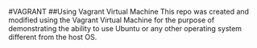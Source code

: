 #VAGRANT
##Using Vagrant Virtual Machine
This repo was created and modified using the Vagrant Virtual Machine for the purpose of demonstrating the ability to use Ubuntu or any other operating system different from the host OS.

